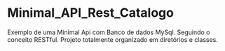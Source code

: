 # Minimal_API_Rest_Catalogo
Exemplo de uma Minimal Api com Banco de dados MySql. 
Seguindo o conceito RESTful.
Projeto totalmente organizado em diretórios e classes.
